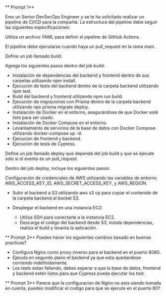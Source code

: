 ** Prompt 1**

Eres un Senior DevSecOps Engineer y se te ha solicitado realizar un pipeline de CI/CD para la compañía. La estructura del pipeline debe seguir las siguientes especificaciones:

Utiliza un archivo YAML para definir el pipeline de GitHub Actions.

El pipeline debe ejecutarse cuando haya un pull_request en la rama main.

Define un job llamado build.

Agrega los siguientes pasos dentro del job build:

- Instalación de dependencias del backend y frontend dentro de sus carpetas utilizando npm install.
- Ejecución de tests del backend dentro de la carpeta backend utilizando npm test.
- Build del backend y frontend utilizando npm run build.
- Ejecución de migraciones con Prisma dentro de la carpeta backend utilizando npx prisma migrate deploy.
- Instalación de Docker en el entorno, asegurándose de que Docker esté listo para ser usado.
- Instalación de Docker Compose en el entorno.
- Levantamiento de servicios de la base de datos con Docker Compose utilizando docker-compose up -d.
- Ejecucion de frontend y backend.
- Ejecución de tests de Cypress.

Define un job llamado deploy que dependa del job build y que se ejecute solo si el evento es un pull_request.

Dentro del job deploy, incluye los siguientes pasos:

Configuración de credenciales de AWS utilizando las variables de entorno AWS_ACCESS_KEY_ID, AWS_SECRET_ACCESS_KEY, y AWS_REGION.
- Subir el backend a S3 utilizando aws s3 cp para copiar el contenido de la carpeta backend al bucket S3.

- Desplegar el backend en una instancia EC2:
  - Utiliza SSH para conectarte a la instancia EC2.
  - Descarga el código del backend desde S3, instala dependencias, realiza el build y levanta la aplicación.

** Prompt 2**
Puedes hacer los siguientes cambios basado en buenas practicas?
  - Configura Nginx como proxy inverso para el backend en el puerto 8080.
  - Ejecuta en segundo plano el backend ya que esta quedandose corriendo indefinidamente.
  - Los tests estan fallando, debes esperar a que la base de datos, frontend y backend estén listos para que Cypress pueda ejecutar los test.

** Prompt 3**
Parece que la configuracion de Nginx no esta siendo tomada en cuenta, puedes modificar el codigo para que se ejecute en el puerto 80?

